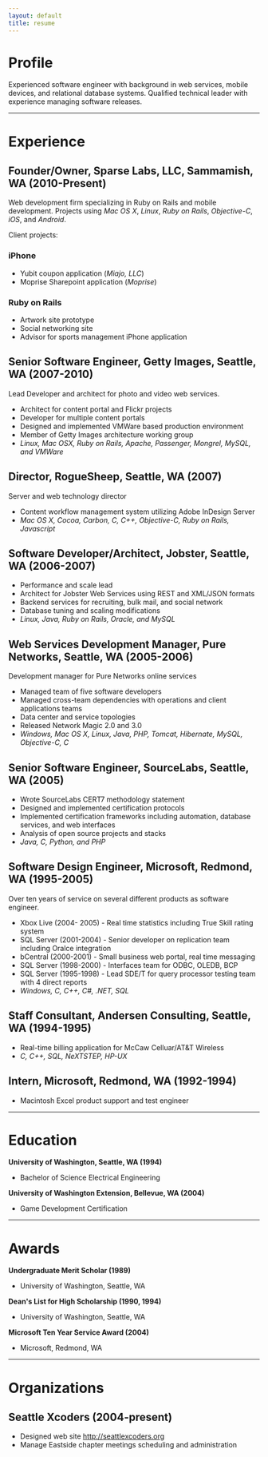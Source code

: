 ```yaml
---
layout: default
title: resume
---
```



# Profile

Experienced software engineer with background in web services, mobile devices, and relational database systems. Qualified technical leader with experience managing software releases.

---

# Experience

## Founder/Owner, Sparse Labs, LLC, Sammamish, WA (2010-Present)

Web development firm specializing in Ruby on Rails and mobile development. Projects using *Mac OS X*, *Linux*, *Ruby on Rails*, *Objective-C*, *iOS*, and *Android*.

Client projects:
                              
### iPhone

*  Yubit coupon application (*Miajo, LLC*)
*  Moprise Sharepoint application (*Moprise*)

### Ruby on Rails

*  Artwork site prototype
*  Social networking site
*  Advisor for sports management iPhone application

## Senior Software Engineer, Getty Images, Seattle, WA	(2007-2010)

Lead Developer and architect for photo and video web services.

*  Architect for content portal and Flickr projects
*  Developer for multiple content portals
*  Designed and implemented VMWare based production environment
*  Member of Getty Images architecture working group
*  *Linux, Mac OSX, Ruby on Rails, Apache, Passenger, Mongrel, MySQL, and VMWare*

## Director, RogueSheep, Seattle, WA (2007)

Server and web technology director

*  Content workflow management system utilizing Adobe InDesign Server
*  *Mac OS X, Cocoa, Carbon, C, C++, Objective-C, Ruby on Rails, Javascript*

## Software Developer/Architect, Jobster, Seattle, WA (2006-2007)

*  Performance and scale lead
*  Architect for Jobster Web Services using REST and XML/JSON formats
*  Backend services for recruiting, bulk mail, and social network
*  Database tuning and scaling modifications
*  *Linux, Java, Ruby on Rails, Oracle, and MySQL*

## Web Services Development Manager, Pure Networks, Seattle, WA (2005-2006)

Development manager for Pure Networks online services

*  Managed team of five software developers
*  Managed cross-team dependencies with operations and client applications teams
*  Data center and service topologies
*  Released Network Magic 2.0 and 3.0
*  *Windows, Mac OS X, Linux, Java, PHP, Tomcat, Hibernate, MySQL, Objective-C, C*

## Senior Software Engineer, SourceLabs, Seattle, WA (2005)

*  Wrote SourceLabs CERT7 methodology statement
*  Designed and implemented certification protocols
*  Implemented certification frameworks including automation, database services, and web interfaces
*  Analysis of open source projects and stacks
*  *Java, C, Python, and PHP*

## Software Design Engineer, Microsoft, Redmond, WA (1995-2005)

Over ten years of service on several different products as software engineer.

*  Xbox Live (2004- 2005) - Real time statistics including True Skill rating system
*  SQL Server (2001-2004) - Senior developer on replication team including Oralce integration
*  bCentral (2000-2001)   - Small business web portal, real time messaging
*  SQL Server (1998-2000) - Interfaces team for ODBC, OLEDB, BCP
*  SQL Server (1995-1998) - Lead SDE/T for query processor testing team with 4 direct reports
*  *Windows, C, C++, C#, .NET, SQL*

## Staff Consultant, Andersen Consulting, Seattle, WA	(1994-1995)

*  Real-time billing application for McCaw Celluar/AT&T Wireless
*  *C, C++, SQL, NeXTSTEP, HP-UX*

## Intern, Microsoft, Redmond, WA (1992-1994)

*  Macintosh Excel product support and test engineer

---

# Education

**University of Washington, Seattle, WA (1994)**

*  Bachelor of Science Electrical Engineering


**University of Washington Extension, Bellevue, WA (2004)**

*  Game Development Certification

---

# Awards

**Undergraduate Merit Scholar (1989)**

*  University of Washington, Seattle, WA

**Dean's List for High Scholarship (1990, 1994)**

*  University of Washington, Seattle, WA

**Microsoft Ten Year Service Award (2004)**

*  Microsoft, Redmond, WA

---

# Organizations

## Seattle Xcoders (2004-present)
*  Designed web site <http://seattlexcoders.org>
*  Manage Eastside chapter meetings scheduling and administration

